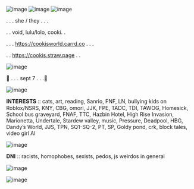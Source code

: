 ![image](https://github.com/user-attachments/assets/81377367-d212-429d-a919-5f8550bd394a)
![image](https://github.com/user-attachments/assets/d4462a67-b0f2-4dba-8ade-d73cdc50b61e)
![image](https://github.com/user-attachments/assets/2b3175d7-5f18-4864-889e-34bcdfcbbed4)

. . . she / they . . .

. . void, lulu/lolo, cooki. . 

. . . https://cookisworld.carrd.co . . .

. . https://cookis.straw.page . .

![image](https://github.com/user-attachments/assets/75dde82f-be39-4c88-83af-545085abefcb)

🍰 . . . sept 7 . . .🧁

![image](https://github.com/user-attachments/assets/75dde82f-be39-4c88-83af-545085abefcb)

𝐈𝐍𝐓𝐄𝐑𝐄𝐒𝐓𝐒 ::
cats, art, reading, Sanrio, FNF, LN, bullying kids on Roblox/NSRS, 
KNY, CBG, omori, JJK, FPE, TADC, TDI, TAWOG, Homesick, School bus graveyard,
FNAF, TTC, Hazbin Hotel, High Rise Invasion, Marionetta, Undertale, Stardew valley,
music, Pressure, Deadpool, HBG, Dandy’s World, JJS, TPN, SQ1-SQ-2, PT, SP, Goldy pond, crk, block tales, video girl AI

![image](https://github.com/user-attachments/assets/e4a2a364-2a7d-40f2-97f1-5816c09c88c9)

𝐃𝐍𝐈 ::
racists, homophobes, sexists, pedos, js weirdos in general

![image](https://github.com/user-attachments/assets/346e4fa2-c45e-44ff-ae0a-a5b6c895c391)

![image](https://github.com/user-attachments/assets/0fe16d00-7561-49e6-86bd-51801d42d515)

